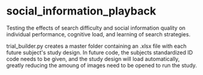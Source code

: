 # social_information_playback
Testing the effects of search difficulty and social information quality on individual performance, cognitive load, and learning of search strategies. 

trial_builder.py creates a master folder containing an .xlsx file with each future subject's study design. In future code, the subjects standardized ID code needs to be given, and the study design will load automatically, greatly reducing the amoung of images need to be opened to run the study. 
